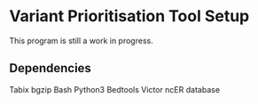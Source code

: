 # Variant Prioritisation Tool Setup
This program is still a work in progress. 


## Dependencies
Tabix
bgzip
Bash
Python3
Bedtools
Victor
ncER database
